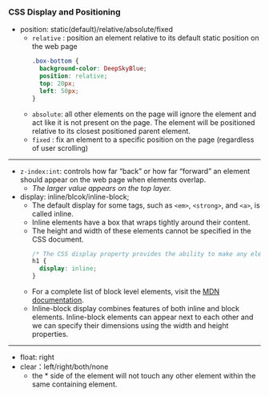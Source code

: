 ### CSS Display and Positioning
- position: static(default)/relative/absolute/fixed
    - `relative` : position an element relative to its default static position on the web page
        ``` css
        .box-bottom {
          background-color: DeepSkyBlue;
          position: relative;
          top: 20px;
          left: 50px;
        }
        ```
    - `absolute`: all other elements on the page will ignore the element and act like it is not present on the page. The element will be positioned relative to its closest positioned parent element.
    - `fixed` :  fix an element to a specific position on the page (regardless of user scrolling) 
---
- `z-index:int`: controls how far “back” or how far “forward” an element should appear on the web page when elements overlap.
    - *The larger value appears on the top layer.*
- display: inline/blcok/inline-block;
    - The default display for some tags, such as `<em>`, `<strong>`, and `<a>`, is called inline. 
    -  Inline elements have a box that wraps tightly around their content.
    - The height and width of these elements cannot be specified in the CSS document.
        ``` css
        /* The CSS display property provides the ability to make any element an inline element */
        h1 {
          display: inline;
        }
        ```
    -  For a complete list of block level elements, visit the [MDN documentation](https://developer.mozilla.org/en-US/docs/Web/HTML/Block-level_elements).
    - Inline-block display combines features of both inline and block elements. Inline-block elements can appear next to each other and we can specify their dimensions using the width and height properties.
---
- float: right
- clear：left/right/both/none
    -  the * side of the element will not touch any other element within the same containing element.
